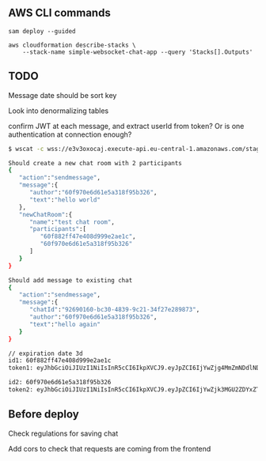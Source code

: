 ## AWS CLI commands

```
sam deploy --guided

aws cloudformation describe-stacks \
    --stack-name simple-websocket-chat-app --query 'Stacks[].Outputs'
```

## TODO
 
Message date should be sort key

Look into denormalizing tables

confirm JWT at each message, and extract userId from token? Or is one authentication at connection enough?

``` bash
$ wscat -c wss://e3v3oxocaj.execute-api.eu-central-1.amazonaws.com/staging

Should create a new chat room with 2 participants
{
   "action":"sendmessage",
   "message":{
      "author":"60f970e6d61e5a318f95b326",
      "text":"hello world"
   },
   "newChatRoom":{
      "name":"test chat room",
      "participants":[
         "60f882ff47e408d999e2ae1c",
         "60f970e6d61e5a318f95b326"
      ]
   }
}

Should add message to existing chat
{
   "action":"sendmessage",
   "message":{
      "chatId":"92690160-bc30-4839-9c21-34f27e289873",
      "author":"60f970e6d61e5a318f95b326",
      "text":"hello again"
   }
}

// expiration date 3d
id1: 60f882ff47e408d999e2ae1c
token1: eyJhbGciOiJIUzI1NiIsInR5cCI6IkpXVCJ9.eyJpZCI6IjYwZjg4MmZmNDdlNDA4ZDk5OWUyYWUxYyIsImlhdCI6MTYyNjk3MTkzNiwiZXhwIjoxNjI3MjMxMTM2fQ.ZFRrQFRWxUStz8NR_slrFzq3QhyCSI5hWKY7Zdm9BzY

id2: 60f970e6d61e5a318f95b326
token2: eyJhbGciOiJIUzI1NiIsInR5cCI6IkpXVCJ9.eyJpZCI6IjYwZjk3MGU2ZDYxZTVhMzE4Zjk1YjMyNiIsImlhdCI6MTYyNjk3MTk5NCwiZXhwIjoxNjI3MjMxMTk0fQ.xfuwwRuxQzxKIYbX7BMDAdOHX05oicz3l5HTRX7xwdU
```

## Before deploy

Check regulations for saving chat

Add cors to check that requests are coming from the frontend
